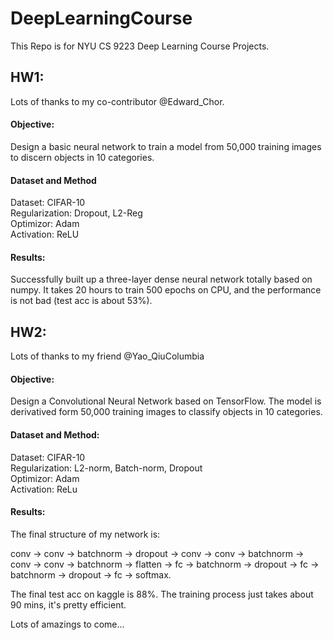# DeepLearningCourse  

This Repo is for NYU CS 9223 Deep Learning Course Projects.  


## HW1:   
Lots of thanks to my co-contributor @Edward_Chor.   
#### Objective:   
Design a basic neural network to train a model from 50,000 training images to discern objects in 10 categories.  
#### Dataset and Method
Dataset: CIFAR-10  
Regularization: Dropout, L2-Reg  
Optimizor: Adam  
Activation: ReLU


#### Results:
Successfully built up a three-layer dense neural network totally based on numpy. It takes 20 hours to train 500 epochs on CPU, and the performance is not bad (test acc is about 53%).  

## HW2:
Lots of thanks to my friend @Yao_QiuColumbia
#### Objective:
Design a Convolutional Neural Network based on TensorFlow. The model is derivatived form 50,000 training images to classify objects in 10 categories.
#### Dataset and Method:
Dataset: CIFAR-10  
Regularization: L2-norm, Batch-norm, Dropout  
Optimizor: Adam  
Activation: ReLu  
#### Results:  
The final structure of my network is:   

conv -> conv -> batchnorm -> dropout -> conv -> conv -> batchnorm -> conv -> conv -> batchnorm -> flatten -> fc -> batchnorm -> dropout -> fc -> batchnorm -> dropout -> fc -> softmax.  

The final test acc on kaggle is 88%. The training process just takes about 90 mins, it's pretty efficient.   




Lots of amazings to come...
